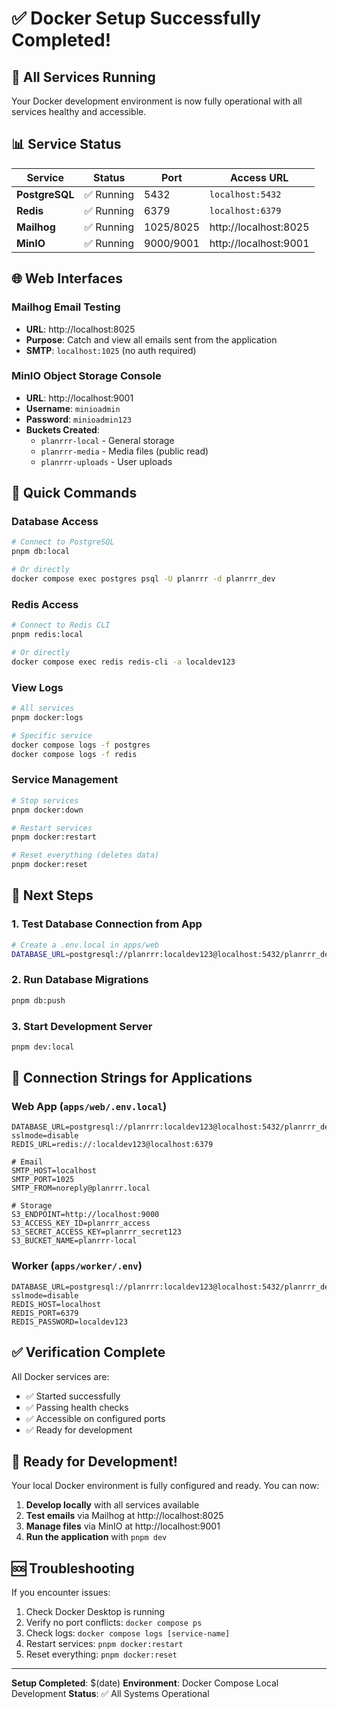 # ✅ Docker Setup Successfully Completed!

## 🎉 All Services Running

Your Docker development environment is now fully operational with all services healthy and accessible.

## 📊 Service Status

| Service | Status | Port | Access URL |
|---------|--------|------|------------|
| **PostgreSQL** | ✅ Running | 5432 | `localhost:5432` |
| **Redis** | ✅ Running | 6379 | `localhost:6379` |
| **Mailhog** | ✅ Running | 1025/8025 | http://localhost:8025 |
| **MinIO** | ✅ Running | 9000/9001 | http://localhost:9001 |

## 🌐 Web Interfaces

### Mailhog Email Testing
- **URL**: http://localhost:8025
- **Purpose**: Catch and view all emails sent from the application
- **SMTP**: `localhost:1025` (no auth required)

### MinIO Object Storage Console
- **URL**: http://localhost:9001
- **Username**: `minioadmin`
- **Password**: `minioadmin123`
- **Buckets Created**:
  - `planrrr-local` - General storage
  - `planrrr-media` - Media files (public read)
  - `planrrr-uploads` - User uploads

## 🔧 Quick Commands

### Database Access
```bash
# Connect to PostgreSQL
pnpm db:local

# Or directly
docker compose exec postgres psql -U planrrr -d planrrr_dev
```

### Redis Access
```bash
# Connect to Redis CLI
pnpm redis:local

# Or directly
docker compose exec redis redis-cli -a localdev123
```

### View Logs
```bash
# All services
pnpm docker:logs

# Specific service
docker compose logs -f postgres
docker compose logs -f redis
```

### Service Management
```bash
# Stop services
pnpm docker:down

# Restart services
pnpm docker:restart

# Reset everything (deletes data)
pnpm docker:reset
```

## 🚀 Next Steps

### 1. Test Database Connection from App
```bash
# Create a .env.local in apps/web
DATABASE_URL=postgresql://planrrr:localdev123@localhost:5432/planrrr_dev?sslmode=disable
```

### 2. Run Database Migrations
```bash
pnpm db:push
```

### 3. Start Development Server
```bash
pnpm dev:local
```

## 📝 Connection Strings for Applications

### Web App (`apps/web/.env.local`)
```env
DATABASE_URL=postgresql://planrrr:localdev123@localhost:5432/planrrr_dev?sslmode=disable
REDIS_URL=redis://:localdev123@localhost:6379

# Email
SMTP_HOST=localhost
SMTP_PORT=1025
SMTP_FROM=noreply@planrrr.local

# Storage
S3_ENDPOINT=http://localhost:9000
S3_ACCESS_KEY_ID=planrrr_access
S3_SECRET_ACCESS_KEY=planrrr_secret123
S3_BUCKET_NAME=planrrr-local
```

### Worker (`apps/worker/.env`)
```env
DATABASE_URL=postgresql://planrrr:localdev123@localhost:5432/planrrr_dev?sslmode=disable
REDIS_HOST=localhost
REDIS_PORT=6379
REDIS_PASSWORD=localdev123
```

## ✅ Verification Complete

All Docker services are:
- ✅ Started successfully
- ✅ Passing health checks
- ✅ Accessible on configured ports
- ✅ Ready for development

## 🎯 Ready for Development!

Your local Docker environment is fully configured and ready. You can now:

1. **Develop locally** with all services available
2. **Test emails** via Mailhog at http://localhost:8025
3. **Manage files** via MinIO at http://localhost:9001
4. **Run the application** with `pnpm dev`

## 🆘 Troubleshooting

If you encounter issues:

1. Check Docker Desktop is running
2. Verify no port conflicts: `docker compose ps`
3. Check logs: `docker compose logs [service-name]`
4. Restart services: `pnpm docker:restart`
5. Reset everything: `pnpm docker:reset`

---

**Setup Completed**: $(date)
**Environment**: Docker Compose Local Development
**Status**: ✅ All Systems Operational